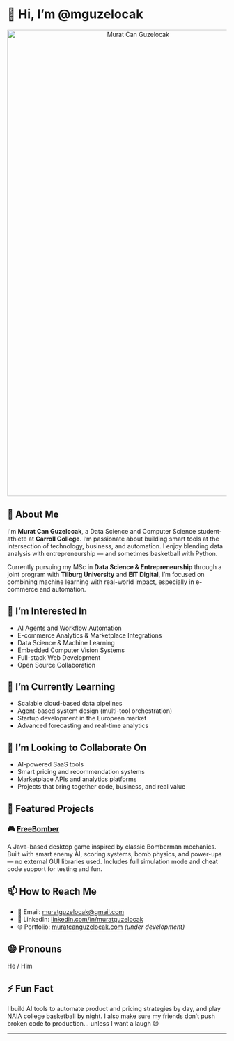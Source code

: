 # 👋 Hi, I’m @mguzelocak

<p align="center">
  <img src="https://drive.google.com/uc?export=view&id=1dYeibruCeVJWcjU0YDCrP5YkE99eRkIX" width="585" height="1071" alt="Murat Can Guzelocak"/>
</p>

## 🧠 About Me

I'm **Murat Can Guzelocak**, a Data Science and Computer Science student-athlete at **Carroll College**. I’m passionate about building smart tools at the intersection of technology, business, and automation. I enjoy blending data analysis with entrepreneurship — and sometimes basketball with Python.

Currently pursuing my MSc in **Data Science & Entrepreneurship** through a joint program with **Tilburg University** and **EIT Digital**, I’m focused on combining machine learning with real-world impact, especially in e-commerce and automation.

## 👀 I’m Interested In

- AI Agents and Workflow Automation  
- E-commerce Analytics & Marketplace Integrations  
- Data Science & Machine Learning  
- Embedded Computer Vision Systems  
- Full-stack Web Development  
- Open Source Collaboration  

## 🌱 I’m Currently Learning

- Scalable cloud-based data pipelines  
- Agent-based system design (multi-tool orchestration)  
- Startup development in the European market  
- Advanced forecasting and real-time analytics  

## 💞️ I’m Looking to Collaborate On

- AI-powered SaaS tools  
- Smart pricing and recommendation systems  
- Marketplace APIs and analytics platforms  
- Projects that bring together code, business, and real value
  
## 🚀 Featured Projects

### 🎮 [FreeBomber](https://github.com/mguzelocak/FreeBomber)
A Java-based desktop game inspired by classic Bomberman mechanics. Built with smart enemy AI, scoring systems, bomb physics, and power-ups — no external GUI libraries used. Includes full simulation mode and cheat code support for testing and fun.

## 📫 How to Reach Me

- 📧 Email: muratguzelocak@gmail.com  
- 💼 LinkedIn: [linkedin.com/in/muratguzelocak](https://www.linkedin.com/in/muratguzelocak/)  
- 🌐 Portfolio: [muratcanguzelocak.com](https://www.muratcanguzelocak.com) *(under development)*  

## 😄 Pronouns

He / Him

## ⚡ Fun Fact

I build AI tools to automate product and pricing strategies by day, and play NAIA college basketball by night. I also make sure my friends don’t push broken code to production... unless I want a laugh 😄

---

<!---
mguzelocak/mguzelocak is a ✨ special ✨ repository because its `README.md` (this file) appears on your GitHub profile.
You can click the Preview link to take a look at your changes.
--->
